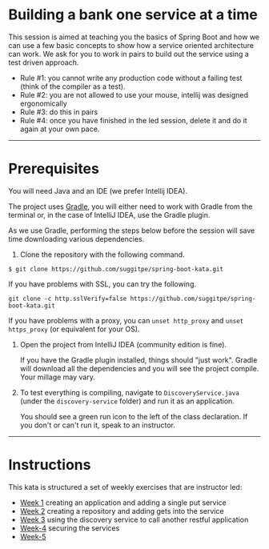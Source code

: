 # Building a bank one service at a time
This session is aimed at teaching you the basics of Spring Boot and how we can use a few basic concepts to show how a service oriented architecture can work.  We ask for you to work in pairs to build out the service using a test driven approach.

* Rule #1: you cannot write any production code without a failing test (think of the compiler as a test).
* Rule #2: you are not allowed to use your mouse, intellij was designed ergonomically
* Rule #3: do this in pairs
* Rule #4: once you have finished in the led session, delete it and do it again at your own pace.

----
# Prerequisites

You will need Java and an IDE (we prefer Intellij IDEA). 

The project uses [Gradle](https://gradle.org/), you will either need to work with Gradle from the terminal or, in the case of IntelliJ IDEA, use the Gradle plugin. 

As we use Gradle, performing the steps below before the session will save time downloading various dependencies.


1. Clone the repository with the following command.

```console
$ git clone https://github.com/suggitpe/spring-boot-kata.git
```
  
   If you have problems with SSL, you can try the following.
   
   `git clone -c http.sslVerify=false https://github.com/suggitpe/spring-boot-kata.git`
   
   If you have problems with a proxy, you can `unset http_proxy` and `unset https_proxy` (or equivalent for your OS).

1. Open the project from IntelliJ IDEA (community edition is fine). 

   If you have the Gradle plugin installed, things should "just work". Gradle will download all the dependencies and you will see the project compile. Your millage may vary.

1. To test everything is compiling, navigate to `DiscoveryService.java` (under the `discovery-service` folder) and run it as an application.

   You should see a green run icon to the left of the class declaration. If you don't or can't run it, speak to an instructor.

----
# Instructions
This kata is structured a set of weekly exercises that are instructor led:

* [Week 1](instructions/week-1.md) creating an application and adding a single put service
* [Week 2](instructions/week-2.md) creating a repository and adding gets into the service
* [Week 3](instructions/week-3.md) using the discovery service to call another restful application
* [Week-4](instructions/week-4.md) securing the services
* [Week-5](instructions/week-5.md)



